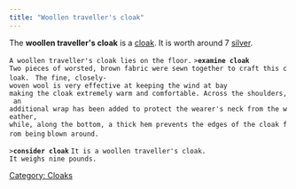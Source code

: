 ```yaml
---
title: "Woollen traveller's cloak"
---
```


The **woollen traveller's cloak** is a [cloak](cloak "wikilink"). It is
worth around 7 [silver](gold "wikilink").

`A woollen traveller's cloak lies on the floor.`
`>`**`examine cloak`**
`Two pieces of worsted, brown fabric were sewn together to craft this cloak. `
`The fine, closely-woven wool is very effective at keeping the wind at bay `
`making the cloak extremely warm and comfortable. Across the shoulders, an `
`additional wrap has been added to protect the wearer's neck from the weather, `
`while, along the bottom, a thick hem prevents the edges of the cloak from being`
`blown around.`

`>`**`consider cloak`**
`It is a woollen traveller's cloak.`
`It weighs nine pounds.`

[Category: Cloaks](Category:_Cloaks "wikilink")